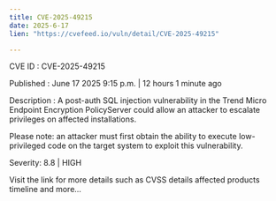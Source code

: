 ```yaml
---
title: CVE-2025-49215
date: 2025-6-17
lien: "https://cvefeed.io/vuln/detail/CVE-2025-49215"

---
```


CVE ID : CVE-2025-49215

Published :  June 17
2025
9:15 p.m. | 12 hours
1 minute ago

Description : A post-auth SQL injection vulnerability in the Trend Micro Endpoint Encryption PolicyServer could allow an attacker to escalate privileges on affected installations. 

Please note: an attacker must first obtain the ability to execute low-privileged code on the target system to exploit this vulnerability.

Severity: 8.8 | HIGH

Visit the link for more details
such as CVSS details
affected products
timeline
and more...
